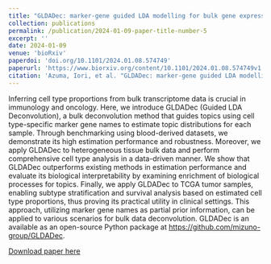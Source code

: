 ```yaml
---
title: "GLDADec: marker-gene guided LDA modelling for bulk gene expression deconvolution"
collection: publications
permalink: /publication/2024-01-09-paper-title-number-5
excerpt: ''
date: 2024-01-09
venue: 'bioRxiv'
paperdoi: 'doi.org/10.1101/2024.01.08.574749'
paperurl: 'https://www.biorxiv.org/content/10.1101/2024.01.08.574749v1'
citation: 'Azuma, Iori, et al. "GLDADec: marker-gene guided LDA modelling for bulk gene expression deconvolution." bioRxiv (2024)'
---
```

Inferring cell type proportions from bulk transcriptome data is crucial in immunology and oncology. Here, we introduce GLDADec (Guided LDA Deconvolution), a bulk deconvolution method that guides topics using cell type-specific marker gene names to estimate topic distributions for each sample. Through benchmarking using blood-derived datasets, we demonstrate its high estimation performance and robustness. Moreover, we apply GLDADec to heterogeneous tissue bulk data and perform comprehensive cell type analysis in a data-driven manner. We show that GLDADec outperforms existing methods in estimation performance and evaluate its biological interpretability by examining enrichment of biological processes for topics. Finally, we apply GLDADec to TCGA tumor samples, enabling subtype stratification and survival analysis based on estimated cell type proportions, thus proving its practical utility in clinical settings. This approach, utilizing marker gene names as partial prior information, can be applied to various scenarios for bulk data deconvolution. GLDADec is an available as an open-source Python package at https://github.com/mizuno-group/GLDADec.

[Download paper here](https://www.biorxiv.org/content/10.1101/2024.01.08.574749v1)
